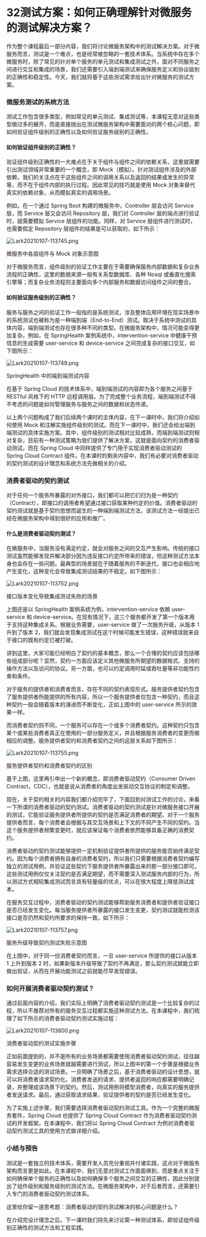 # 32测试方案：如何正确理解针对微服务的测试解决方案？

作为整个课程最后一部分内容，我们将讨论微服务架构中的测试解决方案。对于微服务而言，测试是一个难点，也是经常被忽略的一套技术体系。当系统中存在多个微服务时，除了常见的针对单个服务的单元测试和集成测试之外，面对不同服务之间进行交互和集成的场景，我们还需要引入端到端测试来确保服务定义和协议级别的正确性和稳定性。今天，我们就将基于这些测试需求给出针对微服务的测试方案。

### 微服务测试的系统方法

测试工作包含很多类型，例如常见的单元测试、集成测试等，本课程无意对这些类型做过多的展开，而是直接抛出在测试微服务架构中需要面对的两个核心问题，即如何验证组件级别的正确性以及如何验证服务级别的正确性。

#### 如何验证组件级别的正确性？

验证组件级别正确性的一大难点在于关于组件与组件之间的依赖关系，这里就需要引出测试领域非常重要的一个概念，即 Mock（模拟）。针对测试组件涉及的外部依赖，我们的关注点在于这些组件之间的调用关系以及返回的结果或发生的异常等，而不在于组件内部的执行过程。因此常见的技巧就是使用 Mock 对象来替代真实的依赖对象，从而模拟真实的调用场景。

例如，在一个通过 Spring Boot 构建的微服务中，Controller 层会访问 Service 层，而 Service 层又会访问 Repository 层，我们对 Controller 层的端点进行验证时，就需要模拟 Service 层组件的功能。同样，对 Service 层组件进行测试时，也需要假定 Repository 层组件的结果是可以获取的，如下所示：


<Image alt="Lark20210107-113745.png" src="https://s0.lgstatic.com/i/image2/M01/04/D8/CgpVE1_2vKeAN0EtAAFXaI3mLMI203.png"/> 
  
微服务中各层组件与 Mock 对象示意图

对于微服务而言，组件级别的验证工作主要在于需要确保服务内部数据和复杂业务流程的正确性，这里的数据来源一般有关系型数据库、各种 Nosql 或垂直化搜索引擎等；而复杂业务流程则主要面向多个内部服务和数据访问组件之间的整合。

#### 如何验证服务级别的正确性？

服务与服务之间的验证工作一般指的是系统测试，涉及整体应用环境在现实场景中的系统测试也被称为是一种端到端（End-to-End）测试。取决于系统中测试的具体内容，端到端测试也存在很多种不同的类型。在微服务架构中，情况可能变得更加复杂。例如，在 SpringHealth 案例系统中，intervention-service 中健康干预信息的生成需要 user-service 和 device-service 之间完成复杂的接口交互，如下图所示：


<Image alt="Lark20210107-113749.png" src="https://s0.lgstatic.com/i/image2/M01/04/D8/CgpVE1_2vLiAFKcVAAEv63_oGWE679.png"/> 
  
SpringHealth 中的端到端测试内容

在基于 Spring Cloud 的技术体系中，端到端测试的内容即为各个服务之间基于 RESTful 风格下的 HTTP 远程调用层。为了完成整个业务流程，端到端测试不得不考虑的问题是如何管理服务与服务之间的数据和状态传递。

以上两个问题构成了我们后续两个课时的主体内容，在下一课时中，我们将介绍如何使用 Mock 和注解实施组件级别的测试。而在下一课时中，我们还会给出端到端测试的具体实施方案。其中，组件级别的测试相对比较成熟，而端到端测试则相对复杂，目前有一种测试策略为我们提供了解决方案，这就是面向契约的消费者驱动测试。而在 Spring Cloud 中同样提供了专门用于实现消费者驱动测试的 Spring Cloud Contract 组件。在本课时的剩余内容中，我们有必要对消费者驱动的契约测试的设计理念和系统方法先做相关的介绍。

### 消费者驱动的契约测试

对于任何一个服务所暴露的对外接口，我们都可以把它们归为是一种契约（Contract），即接口的调用者希望通过接口获取某种约定的价值。消费者驱动的契约测试就是基于契约思想而诞生的一种端到端测试方法，该测试方法一经提出已经在微服务架构中得到很好的应用和推广。

#### 什么是消费者驱动契约测试？

在微服务中，当服务没有满足约定，就会对服务之间的交互产生影响。传统的接口测试虽然能够发现并解决部分因为违反接口约定所带来的错误，但这种测试方法本身也会存在一些问题。最典型的场景就在于随着服务的不断迭代，接口也会相应地产生变化，这种变化会导致集成测试结果的不稳定。如下图所示：


<Image alt="Lark20210107-113752.png" src="https://s0.lgstatic.com/i/image2/M01/04/D6/Cip5yF_2vMOAEU6pAAGkTIaUvPs984.png"/> 
  
接口版本变化导致集成测试失败的场景

上图还是以 SpringHealth 案例系统为例，intervention-service 依赖 user-service 和 device-service。在现有情况下，这三个服务都开发了第一个版本用于支持这种集成关系。根据业务需要，user-service 做了一次服务升级，从版本 1 升到了版本 2，我们就会发现集成测试在这个时候可能发生错误，这种错误就来自于接口的既有约定已被打破。

讲到这里，大家可能已经明白了契约的基本概念，那么一个合理的契约应该包括哪些组成部分呢？显然，契约一方面应该定义其他微服务所期望的数据格式、支持的操作方法以及访问的协议。另一方面，也可以约定调用时延或吞吐量等非功能性约束和条件。

对于服务的提供者和消费者而言，存在不同的契约表现形式。服务提供者契约包含了服务提供者所能提供的所有内容，所以一个服务提供者仅包含一种契约，而且这种契约一般会随着版本的演进而不断变化，正如上图中的 user-service 所示的效果一样。

而消费者契约则不同，一个服务可以存在一个或多个消费者契约。这种契约只包含某个或某些消费者真正在使用的一部分服务定义，并且根据服务消费者的变更而做相应的调整。服务提供者契约和消费者契约之间的这层关系如下图所示：


<Image alt="Lark20210107-113755.png" src="https://s0.lgstatic.com/i/image2/M01/04/D8/CgpVE1_2vQaAYHGzAAGPBri3jXw365.png"/> 
  
服务提供者契约和消费者契约的区别

基于上图，这里再引申出一个新的概念，即消费者驱动契约（Consumer Driven Contract，CDC），也就是说从消费者的角度出发驱动交互协议的制定和调整。

现在，关于契约相关的内容我们都介绍完毕了，下面回到对测试工作的讨论，来看一下所谓的消费者驱动的契约测试。消费者驱动的契约测试是针对微服务接口开展的测试，它能验证服务提供者所提供的契约是否满足消费者的期望。对于一个服务提供者而言，每个消费者会根据与其交互场景和上下文的不同产生不同的契约。当这个服务提供者频繁变更时，就应该保证每个消费者依然能够具备正确的消费契约。

消费者驱动的契约测试能够提供一定机制验证提供者所提供的服务能否始终满足契约。因为每个消费者拥有自身的消费者契约，所以我们只需要根据消费者契约编写独立的测试用例，并验证这些契约下服务提供者所暴露出来的那一部分接口即可。这些测试用例仅仅关注契约是否满足期望，而不需要深入测试服务内部的行为，所以测试方式相较集成测试而言具有轻量级的优点，可以在很大程度上降低测试成本。

在服务交互过程中，消费者驱动的契约测试能够帮助服务消费者和提供者验证接口是否已经发生变化。每当服务提供者所暴露的接口发生变更，契约测试就能检测该接口是否仍然和契约所要求的保持一致，如下所示：


<Image alt="Lark20210107-113757.png" src="https://s0.lgstatic.com/i/image2/M01/04/D8/CgpVE1_2vP2AOS_yAAFlcVWb57o596.png"/> 
  
服务升级导致契约测试失败示意图

在上图中，对于同一份消费者契约而言，一旦 user-service 所提供的接口从版本 1 上升到版本 2 时，如果新版本升级导致了契约不再满足，那么契约测试就能立即做出验证，从而在开展功能测试之前就能尽早发现错误。

### 如何开展消费者驱动契约测试？

通过前面内容的介绍，我们实际上明确了消费者驱动契约测试是一个比较复杂的过程，所以不推荐对所有的服务交互过程都实施这种测试方法。在本课程中，我们梳理了如下所示的消费者驱动契约测试实施过程：


<Image alt="Lark20210107-113800.png" src="https://s0.lgstatic.com/i/image2/M01/04/D6/Cip5yF_2vO6ACiX4AAIhOWL-BOU931.png"/> 
  
消费者驱动契约测试实施步骤

正如前面提到的，并不是所有的业务场景都需要使用消费者驱动契约测试，往往越容易发生变更的业务场景就越需要进行测试，所以上图中的第一个步骤是根据业务需求选择合适的测试场景。一旦明确了场景之后，基于消费者驱动的设计思想，就可以将消费者请求契约化。消费者发送的请求、提供者返回的响应都需要明确记录，并整理成该场景下的契约。然后，测试用例将模型消费者，向真实的服务提供者发送请求。最后，通过获取请求结果，验证提供者的契约是否已经发生变化。

为了实施上述步骤，我们需要选择消费者驱动契约测试工具。作为一个完整的微服务套件，Spring Cloud 也提供了 Spring Cloud Contract 作为消费者驱动契约测试的开发框架。在本课程中，我们将以 Spring Cloud Contract 为例对消费者驱动契约测试工具的使用方式做详细介绍。

### 小结与预告

测试是一套独立的技术体系，需要开发人员充分重视并付诸实践，这点对于微服务架构而言更是如此。在本课程中，我们无意对测试工作面面俱到，而是重点关注于如何确保单个服务的正确性以及如何确保多个服务之间交互的正确性，因此分别提出了组件级别和服务级别的测试方法。在微服务架构中，对于后者而言，还需要引入专门的消费者驱动契约测试体系。

这里给你留一道思考题：消费者驱动的契约测试解决的核心问题是什么？

在介绍完设计理念之后，下一课时我们将先来讨论第一种测试体系，即验证组件级别正确性的测试方法和工程实践。

